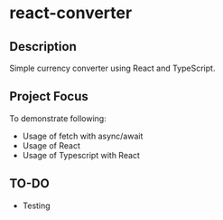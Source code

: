 # react-converter
## Description
Simple currency converter using React and TypeScript.

## Project Focus
To demonstrate following:
* Usage of fetch with async/await
* Usage of React
* Usage of Typescript with React

## TO-DO
* Testing
